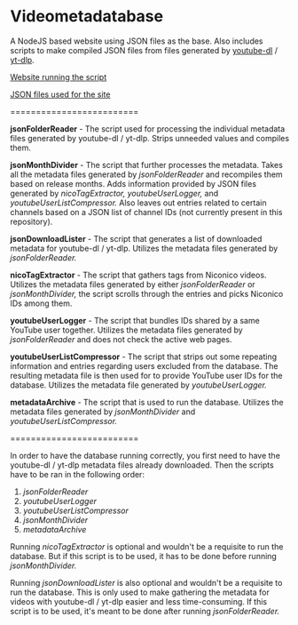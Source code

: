 # Videometadatabase
A NodeJS based website using JSON files as the base. Also includes scripts to make compiled JSON files from files generated by [youtube-dl](https://ytdl-org.github.io/youtube-dl/index.html) / [yt-dlp](https://github.com/yt-dlp/yt-dlp).

[Website running the script](https://finnrepo.a2hosted.com/YTPMV_Database)

[JSON files used for the site](https://www.dropbox.com/sh/veadx97ot0pmhvs/AACiy1Pqa7dMj33v-yqG_1GYa?dl=0)

=========================

__jsonFolderReader__ - The script used for processing the individual metadata files generated by youtube-dl / yt-dlp. Strips unneeded values and compiles them.

__jsonMonthDivider__ - The script that further processes the metadata. Takes all the metadata files generated by _jsonFolderReader_ and recompiles them based on release months. Adds information provided by JSON files generated by _nicoTagExtractor,_ _youtubeUserLogger,_ and _youtubeUserListCompressor._ Also leaves out entries related to certain channels based on a JSON list of channel IDs (not currently present in this repository).

__jsonDownloadLister__ - The script that generates a list of downloaded metadata for youtube-dl / yt-dlp. Utilizes the metadata files generated by _jsonFolderReader._

__nicoTagExtractor__ - The script that gathers tags from Niconico videos. Utilizes the metadata files generated by either _jsonFolderReader_ or _jsonMonthDivider,_ the script scrolls through the entries and picks Niconico IDs among them.

__youtubeUserLogger__ - The script that bundles IDs shared by a same YouTube user together. Utilizes the metadata files generated by _jsonFolderReader_ and does not check the active web pages.

__youtubeUserListCompressor__ - The script that strips out some repeating information and entries regarding users excluded from the database. The resulting metadata file is then used for to provide YouTube user IDs for the database. Utilizes the metadata file generated by _youtubeUserLogger._

__metadataArchive__ - The script that is used to run the database. Utilizes the metadata files generated by _jsonMonthDivider_ and _youtubeUserListCompressor._

=========================

In order to have the database running correctly, you first need to have the youtube-dl / yt-dlp metadata files already downloaded. Then the scripts have to be ran in the following order:

1. _jsonFolderReader_
2. _youtubeUserLogger_
3. _youtubeUserListCompressor_
4. _jsonMonthDivider_
5. _metadataArchive_

Running _nicoTagExtractor_ is optional and wouldn't be a requisite to run the database. But if this script is to be used, it has to be done before running _jsonMonthDivider._

Running _jsonDownloadLister_ is also optional and wouldn't be a requisite to run the database. This is only used to make gathering the metadata for videos with youtube-dl / yt-dlp easier and less time-consuming. If this script is to be used, it's meant to be done after running _jsonFolderReader._